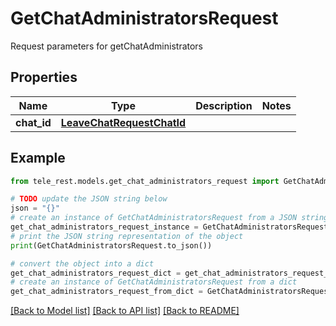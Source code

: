# GetChatAdministratorsRequest

Request parameters for getChatAdministrators

## Properties

Name | Type | Description | Notes
------------ | ------------- | ------------- | -------------
**chat_id** | [**LeaveChatRequestChatId**](LeaveChatRequestChatId.md) |  | 

## Example

```python
from tele_rest.models.get_chat_administrators_request import GetChatAdministratorsRequest

# TODO update the JSON string below
json = "{}"
# create an instance of GetChatAdministratorsRequest from a JSON string
get_chat_administrators_request_instance = GetChatAdministratorsRequest.from_json(json)
# print the JSON string representation of the object
print(GetChatAdministratorsRequest.to_json())

# convert the object into a dict
get_chat_administrators_request_dict = get_chat_administrators_request_instance.to_dict()
# create an instance of GetChatAdministratorsRequest from a dict
get_chat_administrators_request_from_dict = GetChatAdministratorsRequest.from_dict(get_chat_administrators_request_dict)
```
[[Back to Model list]](../README.md#documentation-for-models) [[Back to API list]](../README.md#documentation-for-api-endpoints) [[Back to README]](../README.md)


